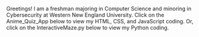 Greetings! I am a freshman majoring in Computer Science and minoring in Cybersecurity at Western New England University.
Click on the Anime_Quiz_App below to view my HTML, CSS, and JavaScript coding.
Or, click on the InteractiveMaze.py below to view my Python coding.
